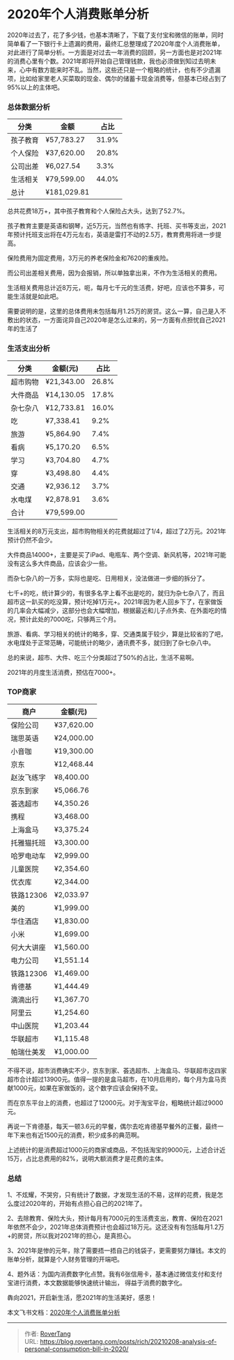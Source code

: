 # 2020年个人消费账单分析


2020年过去了，花了多少钱，也基本清晰了，下载了支付宝和微信的账单，同时简单看了一下银行卡上遗漏的费用，最终汇总整理成了2020年度个人消费账单，对此进行了简单分析。一方面是对过去一年消费的回顾，另一方面也是对2021年的消费心里有个数。2021年即将开始自己管理钱款，我也必须做到知过去明未来，心中有数方能来时不乱。当然，这些还只是一个粗略的统计，也有不少遗漏项，比如给家里老人买菜取的现金、偶尔的储蓄卡现金消费等，但基本已经占到了95%以上的主体吧。

### 总体数据分析

| 分类   | 金额           | 占比     |
|------|--------------|--------|
| 孩子教育 | ¥57,783\.27  | 31\.9% |
| 个人保险 | ¥37,620\.00  | 20\.8% |
| 公司出差 | ¥6,027\.54   | 3\.3%  |
| 生活相关 | ¥79,599\.00  | 44\.0% |
| 总计   | ¥181,029\.81 |        |

总共花费18万&#43;，其中孩子教育和个人保险占大头，达到了52.7%。

孩子教育主要是英语和钢琴，近5万元，当然也有练字、托班、买书等支出，2021年预计托班支出将在4万元左右，英语是雷打不动的2.5万，教育费用将进一步提高。

保险费用为固定费用，3万元的养老保险金和7620的重疾险。

而公司出差相关费用，因为会报销，所以单独拿出来，不作为生活相关的费用。

生活相关费用总计近8万元，呃，每月七千元的生活费，好吧，应该也不算多，可能生活就是如此吧。

需要说明的是，这里的总体费用未包括每月1.25万的房贷。这么一算，自己是入不敷出的状态，一方面诧异自己2020年是怎么过来的，另一方面有点担忧自己2021年的生活了

### 生活支出分析

| 分类   | 金额\(元\)     | 占比     |
|------|-------------|--------|
| 超市购物 | ¥21,343\.00 | 26\.8% |
| 大件商品 | ¥14,130\.05 | 17\.8% |
| 杂七杂八 | ¥12,733\.81 | 16\.0% |
| 吃    | ¥7,338\.41  | 9\.2%  |
| 旅游   | ¥5,864\.90  | 7\.4%  |
| 看病   | ¥5,170\.20  | 6\.5%  |
| 学习   | ¥3,704\.80  | 4\.7%  |
| 穿    | ¥3,498\.80  | 4\.4%  |
| 交通   | ¥2,936\.12  | 3\.7%  |
| 水电煤  | ¥2,878\.91  | 3\.6%  |
| 合计   | ¥79,599\.00 |        |

生活相关的8万元支出，超市购物相关的花费就超过了1/4，超过了2万元。2021年预计仍然不会少。

大件商品14000&#43;，主要是买了iPad、电瓶车、两个空调、新风机等，2021年可能没有这么多大件商品，应该会少一些。

而杂七杂八的一万多，实际也是吃、日用相关，没法做进一步细的拆分了。

七千&#43;的吃，统计算少的，有很多名字上看不出是吃的，就归为杂七杂八了，而且超市这一趴买的吃没算，预计吃掉1万元&#43;。2021年因为老人回乡下了，在家做饭的几率会大幅减少，这部分也会大幅增加，根据最近和儿子点外卖、在外面吃的情况，预计此处的7000吃，只够两三个月。

旅游、看病、学习相关的统计的略多，穿、交通类属于较少，算是比较省的了吧，水电煤处于正常范畴，可能统计的略少，通讯费不多，就归到了杂七杂八中。

总的来说，超市、大件、吃三个分类超过了50%的占比，生活不易啊。

2021年的月度生活消费，预估在7000&#43;。

### TOP商家

| 商户               | 金额\(元\)     |
|------------------|-------------|
| 保险公司             | ¥37,620\.00 |
| 瑞思英语             | ¥24,000\.00 |
| 小音咖              | ¥19,300\.00 |
| 京东               | ¥12,468\.44 |
| 赵汝飞练字            | ¥8,400\.00  |
| 京东到家             | ¥5,066\.76  |
| 荟选超市             | ¥4,350\.26  |
| 携程               | ¥3,468\.00  |
| 上海盒马             | ¥3,375\.24  |
| 托雅猫托班            | ¥3,300\.00  |
| 哈罗电动车            | ¥2,999\.00  |
| 儿童医院             | ¥2,354\.60  |
| 优衣库              | ¥2,344\.00  |
| 铁路12306          | ¥2,033\.97  |
| 美的               | ¥1,999\.00  |
| 华住酒店             | ¥1,830\.00  |
| 小米               | ¥1,699\.00  |
| 何大大讲座            | ¥1,560\.00  |
| 电力公司             | ¥1,551\.14  |
| 铁路12306          | ¥1,469\.00  |
| 肯德基              | ¥1,444\.49  |
| 滴滴出行             | ¥1,367\.70  |
| 阿里云              | ¥1,254\.60  |
| 中山医院             | ¥1,203\.44  |
| 华联超市             | ¥1,115\.48  |
| 帕瑞仕美发            | ¥1,000\.00  |

不得不说，超市消费确实不少，京东到家、荟选超市、上海盒马、华联超市这四家超市合计超过13900元。值得一提的是盒马超市，在10月启用的，每个月为盒马贡献1000元，如果在家做饭的，这个数字应该会保持不变。

而在京东平台上的消费，也超过了12000元。对于淘宝平台，粗略统计超过9000元。

再说一下肯德基，每天一顿3.6元的早餐，偶尔去吃肯德基早餐外的正餐，最终一年下来也有近1500元的消费，积少成多的典范啊。

上述统计的是消费超过1000元的商家或商品，不包括淘宝的9000元，上述合计近15万，占比总费用的82%，说明大额消费才是花费的主体。

### 总结

1、不炫耀，不哭穷，只有统计了数据，才发现生活的不易，这样的花费，我是怎么度过2020年的，开始有点担心自己的2021年了。

2、去除教育、保险大头，预计每月有7000元的生活费支出，教育、保险在2021年依然不会少，2021年总体消费预计也会超过18万元。这还没有有包括每月1.2万&#43;的房贷，所以我对2021年的担心，是真担心。

3、2021年是惨的元年，除了需要捂一捂自己的钱袋子，更需要努力赚钱。本文的账单分析，就算是个人财务管理的开端吧。

4、题外话：为国内消费数字化点赞。我有6张信用卡，基本通过微信支付和支付宝进行消费，本文数据能够快速统计输出， 得益于消费的数字化。

犇向2021，开启新生活，愿2021年的生活美好，感恩！

本文飞书文档：[2020年个人消费账单分析](https://rovertang.feishu.cn/docx/doxcnuFEkoRmJSNKfOvVPkiCUem) 


---

> 作者: [RoverTang](https://rovertang.com)  
> URL: https://blog.rovertang.com/posts/rich/20210208-analysis-of-personal-consumption-bill-in-2020/  

